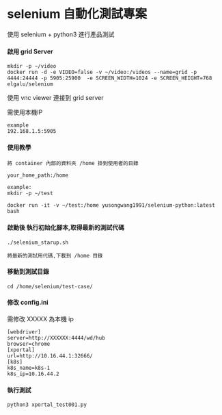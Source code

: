 # selenium 自動化測試專案

使用 selenium + python3 進行產品測試 

#### 啟用 grid Server
```
mkdir -p ~/video
docker run -d -e VIDEO=false -v ~/video:/videos --name=grid -p 4444:24444 -p 5905:25900  -e SCREEN_WIDTH=1024 -e SCREEN_HEIGHT=768   elgalu/selenium
```
使用 vnc viewer 連接到 grid server

需使用本機IP
```
example
192.168.1.5:5905
```
#### 使用教學
  ```
  將 container 內部的資料夾 /home 掛到使用者的目錄
  
  your_home_path:/home 
  
  example:
  mkdir -p ~/test
  
  docker run -it -v ~/test:/home yusongwang1991/selenium-python:latest bash
  ```  
#### 啟動後 執行初始化腳本,取得最新的測試代碼
  ```
  ./selenium_starup.sh
  
  將最新的測試用代碼,下載到 /home 目錄
  ```
#### 移動到測試目錄
  ```
  cd /home/selenium/test-case/
  ```
#### 修改 config.ini

需修改 XXXXX 為本機 ip 

```
[webdriver]
server=http://XXXXXX:4444/wd/hub
browser=chrome
[xportal]
url=http://10.16.44.1:32666/
[k8s]
k8s_name=k8s-1
k8s_ip=10.16.44.2
```
  
#### 執行測試
  ```
  python3 xportal_test001.py
  ```
